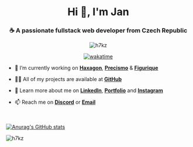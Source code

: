 <h1 align="center">Hi 👋, I'm Jan</h1>
<h3 align="center">☕ A passionate fullstack web developer from Czech Republic</h3>

<div align="center">
  <img src="https://komarev.com/ghpvc/?username=h7kz&label=Profile%20views&color=0e75b6&style=flat" alt="h7kz" />

  [![wakatime](https://wakatime.com/badge/user/83d08927-be76-47d7-b1af-3eb6882c673a.svg)](https://wakatime.com/@83d08927-be76-47d7-b1af-3eb6882c673a)
</div>

- 🔭 I’m currently working on **[Haxagon](https://haxagon.cz)**, **[Precismo](https://precismo.com)** & **[Figurique](https://figurique.com)**

- 👨‍💻 All of my projects are available at **[GitHub](https://github.com/H7KZ?tab=repositories)**

- 📄 Learn more about me on **[LinkedIn](https://www.linkedin.com/in/jan-kom%C3%ADnek-36b4b7209/)**, **[Portfolio](https://kominekjan.cz)** and **[Instagram](https://www.instagram.com/jan_kominek/)**

- 📫 Reach me on **[Discord](https://kominekjan.cz/social/discord)** or **[Email](mailto:contact@kominekjan.cz)**

<br>

[![Anurag's GitHub stats](https://github-readme-stats.vercel.app/api?username=h7kz)](https://github.com/anuraghazra/github-readme-stats)

<p><img align="center" src="https://github-readme-streak-stats.herokuapp.com/?user=h7kz&" alt="h7kz" /></p>
